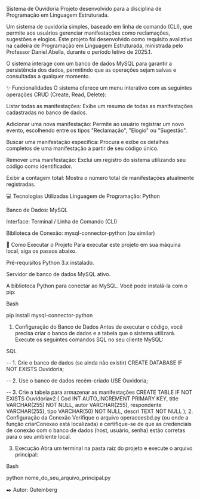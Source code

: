 Sistema de Ouvidoria
Projeto desenvolvido para a disciplina de Programação em Linguagem Estruturada.

Um sistema de ouvidoria simples, baseado em linha de comando (CLI), que permite aos usuários gerenciar manifestações como reclamações, sugestões e elogios. Este projeto foi desenvolvido como requisito avaliativo na cadeira de Programação em Linguagem Estruturada, ministrada pelo Professor Daniel Abella, durante o período letivo de 2025.1.

O sistema interage com um banco de dados MySQL para garantir a persistência dos dados, permitindo que as operações sejam salvas e consultadas a qualquer momento.

✨ Funcionalidades
O sistema oferece um menu interativo com as seguintes operações CRUD (Create, Read, Delete):

Listar todas as manifestações: Exibe um resumo de todas as manifestações cadastradas no banco de dados.

Adicionar uma nova manifestação: Permite ao usuário registrar um novo evento, escolhendo entre os tipos "Reclamação", "Elogio" ou "Sugestão".

Buscar uma manifestação específica: Procura e exibe os detalhes completos de uma manifestação a partir de seu código único.

Remover uma manifestação: Exclui um registro do sistema utilizando seu código como identificador.

Exibir a contagem total: Mostra o número total de manifestações atualmente registradas.

💻 Tecnologias Utilizadas
Linguagem de Programação: Python

Banco de Dados: MySQL

Interface: Terminal / Linha de Comando (CLI)

Biblioteca de Conexão: mysql-connector-python (ou similar)

🚀 Como Executar o Projeto
Para executar este projeto em sua máquina local, siga os passos abaixo.

Pré-requisitos
Python 3.x instalado.

Servidor de banco de dados MySQL ativo.

A biblioteca Python para conectar ao MySQL. Você pode instalá-la com o pip:

Bash

pip install mysql-connector-python
1. Configuração do Banco de Dados
Antes de executar o código, você precisa criar o banco de dados e a tabela que o sistema utilizará. Execute os seguintes comandos SQL no seu cliente MySQL:

SQL

-- 1. Crie o banco de dados (se ainda não existir)
CREATE DATABASE IF NOT EXISTS Ouvidoria;

-- 2. Use o banco de dados recém-criado
USE Ouvidoria;

-- 3. Crie a tabela para armazenar as manifestações
CREATE TABLE IF NOT EXISTS Ouvidoriav2 (
    Cod INT AUTO_INCREMENT PRIMARY KEY,
    title VARCHAR(255) NOT NULL,
    autor VARCHAR(255),
    respondente VARCHAR(255),
    tipo VARCHAR(50) NOT NULL,
    descri TEXT NOT NULL
);
2. Configuração da Conexão
Verifique o arquivo operacoesbd.py (ou onde a função criarConexao está localizada) e certifique-se de que as credenciais de conexão com o banco de dados (host, usuário, senha) estão corretas para o seu ambiente local.

3. Execução
Abra um terminal na pasta raiz do projeto e execute o arquivo principal:

Bash

python nome_do_seu_arquivo_principal.py

✒️ Autor:
Gutemberg







